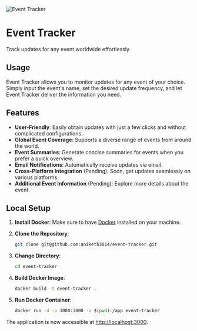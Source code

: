 ![Event Tracker](https://i.imgur.com/2OiHVyRs.jpg)

# Event Tracker

Track updates for any event worldwide effortlessly.

## Usage

Event Tracker allows you to monitor updates for any event of your choice. Simply input the event's name, set the desired update frequency, and let Event Tracker deliver the information you need.

## Features

- **User-Friendly**: Easily obtain updates with just a few clicks and without complicated configurations.
- **Global Event Coverage**: Supports a diverse range of events from around the world.
- **Event Summaries**: Generate concise summaries for events when you prefer a quick overview.
- **Email Notifications**: Automatically receive updates via email.
- **Cross-Platform Integration** (Pending): Soon, get updates seamlessly on various platforms.
- **Additional Event Information** (Pending): Explore more details about the event.

## Local Setup

1. **Install Docker**: Make sure to have [Docker](https://www.docker.com/get-started) installed on your machine.
2. **Clone the Repository**:

    ```bash
    git clone git@github.com:aniketh3014/event-tracker.git
    ```

3. **Change Directory**:

    ```bash
    cd event-tracker
    ```

4. **Build Docker Image**:

    ```bash
    docker build -t event-tracker .
    ```

5. **Run Docker Container**:

    ```bash
    docker run -d -p 3000:3000 -v $(pwd):/app event-tracker
    ```

The application is now accessible at [http://localhost:3000](http://localhost:3000).
